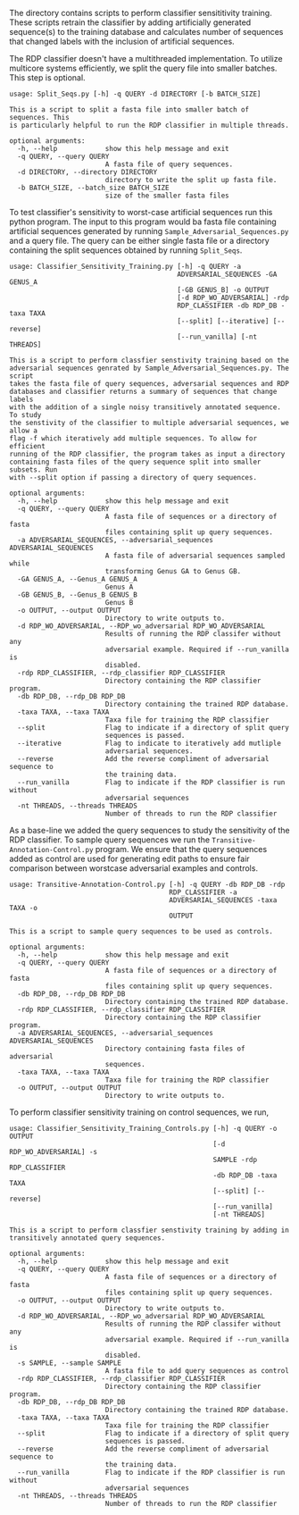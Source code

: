 The directory contains scripts to perform classifier sensititivity training. These scripts retrain the classifier by adding artificially generated sequence(s) to the training database and calculates number of sequences that changed labels with the inclusion of artificial sequences. 

The RDP classifier doesn't have a multithreaded implementation. To utilize multicore systems efficiently, we split the query file into smaller batches. This step is optional. 
```
usage: Split_Seqs.py [-h] -q QUERY -d DIRECTORY [-b BATCH_SIZE]

This is a script to split a fasta file into smaller batch of sequences. This
is particularly helpful to run the RDP classifier in multiple threads.

optional arguments:
  -h, --help            show this help message and exit
  -q QUERY, --query QUERY
                        A fasta file of query sequences.
  -d DIRECTORY, --directory DIRECTORY
                        directory to write the split up fasta file.
  -b BATCH_SIZE, --batch_size BATCH_SIZE
                        size of the smaller fasta files
```

To test classifier's sensitivity to worst-case artificial sequences run this python program. The input to this program would ba fasta file containing artificial sequences generated by running ```Sample_Adversarial_Sequences.py``` and a query file. The query can be either single fasta file or a directory containing the split sequences obtained by running ```Split_Seqs```. 

```
usage: Classifier_Sensitivity_Training.py [-h] -q QUERY -a
                                          ADVERSARIAL_SEQUENCES -GA GENUS_A
                                          [-GB GENUS_B] -o OUTPUT
                                          [-d RDP_WO_ADVERSARIAL] -rdp
                                          RDP_CLASSIFIER -db RDP_DB -taxa TAXA
                                          [--split] [--iterative] [--reverse]
                                          [--run_vanilla] [-nt THREADS]

This is a script to perform classfier senstivity training based on the
adversarial sequences genrated by Sample_Adversarial_Sequences.py. The script
takes the fasta file of query sequences, adversarial sequences and RDP
databases and classifier returns a summary of sequences that change labels
with the addition of a single noisy transitively annotated sequence. To study
the senstivity of the classifier to multiple adversarial sequences, we allow a
flag -f which iteratively add multiple sequences. To allow for efficient
running of the RDP classifier, the program takes as input a directory
containing fasta files of the query sequence split into smaller subsets. Run
with --split option if passing a directory of query sequences.

optional arguments:
  -h, --help            show this help message and exit
  -q QUERY, --query QUERY
                        A fasta file of sequences or a directory of fasta
                        files containing split up query sequences.
  -a ADVERSARIAL_SEQUENCES, --adversarial_sequences ADVERSARIAL_SEQUENCES
                        A fasta file of adversarial sequences sampled while
                        transforming Genus GA to Genus GB.
  -GA GENUS_A, --Genus_A GENUS_A
                        Genus A
  -GB GENUS_B, --Genus_B GENUS_B
                        Genus B
  -o OUTPUT, --output OUTPUT
                        Directory to write outputs to.
  -d RDP_WO_ADVERSARIAL, --RDP_wo_adversarial RDP_WO_ADVERSARIAL
                        Results of running the RDP classifer without any
                        adversarial example. Required if --run_vanilla is
                        disabled.
  -rdp RDP_CLASSIFIER, --rdp_classifier RDP_CLASSIFIER
                        Directory containing the RDP classifier program.
  -db RDP_DB, --rdp_DB RDP_DB
                        Directory containing the trained RDP database.
  -taxa TAXA, --taxa TAXA
                        Taxa file for training the RDP classifier
  --split               Flag to indicate if a directory of split query
                        sequences is passed.
  --iterative           Flag to indicate to iteratively add mutliple
                        adversarial sequences.
  --reverse             Add the reverse compliment of adversarial sequence to
                        the training data.
  --run_vanilla         Flag to indicate if the RDP classifier is run without
                        adversarial sequences
  -nt THREADS, --threads THREADS
                        Number of threads to run the RDP classifier
```

As a base-line we added the query sequences to study the sensitivity of the RDP classifier. To sample query sequences we run the ```Transitive-Annotation-Control.py``` program. We ensure that the query sequences added as control are used for generating edit paths to ensure fair comparison between worstcase adversarial examples and controls. 
```
usage: Transitive-Annotation-Control.py [-h] -q QUERY -db RDP_DB -rdp
                                        RDP_CLASSIFIER -a
                                        ADVERSARIAL_SEQUENCES -taxa TAXA -o
                                        OUTPUT

This is a script to sample query sequences to be used as controls.

optional arguments:
  -h, --help            show this help message and exit
  -q QUERY, --query QUERY
                        A fasta file of sequences or a directory of fasta
                        files containing split up query sequences.
  -db RDP_DB, --rdp_DB RDP_DB
                        Directory containing the trained RDP database.
  -rdp RDP_CLASSIFIER, --rdp_classifier RDP_CLASSIFIER
                        Directory containing the RDP classifier program.
  -a ADVERSARIAL_SEQUENCES, --adversarial_sequences ADVERSARIAL_SEQUENCES
                        Directory containing fasta files of adversarial
                        sequences.
  -taxa TAXA, --taxa TAXA
                        Taxa file for training the RDP classifier
  -o OUTPUT, --output OUTPUT
                        Directory to write outputs to.
```

To perform classifier sensitivity training on control sequences, we run,

```
usage: Classifier_Sensitivity_Training_Controls.py [-h] -q QUERY -o OUTPUT
                                                   [-d RDP_WO_ADVERSARIAL] -s
                                                   SAMPLE -rdp RDP_CLASSIFIER
                                                   -db RDP_DB -taxa TAXA
                                                   [--split] [--reverse]
                                                   [--run_vanilla]
                                                   [-nt THREADS]

This is a script to perform classfier senstivity training by adding in
transitively annotated query sequences.

optional arguments:
  -h, --help            show this help message and exit
  -q QUERY, --query QUERY
                        A fasta file of sequences or a directory of fasta
                        files containing split up query sequences.
  -o OUTPUT, --output OUTPUT
                        Directory to write outputs to.
  -d RDP_WO_ADVERSARIAL, --RDP_wo_adversarial RDP_WO_ADVERSARIAL
                        Results of running the RDP classifer without any
                        adversarial example. Required if --run_vanilla is
                        disabled.
  -s SAMPLE, --sample SAMPLE
                        A fasta file to add query sequences as control
  -rdp RDP_CLASSIFIER, --rdp_classifier RDP_CLASSIFIER
                        Directory containing the RDP classifier program.
  -db RDP_DB, --rdp_DB RDP_DB
                        Directory containing the trained RDP database.
  -taxa TAXA, --taxa TAXA
                        Taxa file for training the RDP classifier
  --split               Flag to indicate if a directory of split query
                        sequences is passed.
  --reverse             Add the reverse compliment of adversarial sequence to
                        the training data.
  --run_vanilla         Flag to indicate if the RDP classifier is run without
                        adversarial sequences
  -nt THREADS, --threads THREADS
                        Number of threads to run the RDP classifier
```